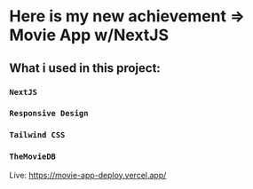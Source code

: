 

# Here is my new achievement => Movie App w/NextJS


## What i used in this project:

### `NextJS`
### `Responsive Design`
### `Tailwind CSS`
### `TheMovieDB`


Live: https://movie-app-deploy.vercel.app/
